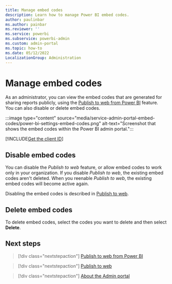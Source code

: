 ```yaml
---
title: Manage embed codes
description: Learn how to manage Power BI embed codes.
author: paulinbar
ms.author: painbar
ms.reviewer: ''
ms.service: powerbi
ms.subservice: powerbi-admin
ms.custom: admin-portal
ms.topic: how-to
ms.date: 05/12/2022
LocalizationGroup: Administration
---
```


# Manage embed codes

As an administrator, you can view the embed codes that are generated for sharing reports publicly, using the [Publish to web from Power BI](../collaborate-share/service-publish-to-web.md) feature. You can also disable or delete embed codes.

:::image type="content" source="media/service-admin-portal-embed-codes/power-bi-settings-embed-codes.png" alt-text="Screenshot that shows the embed codes within the Power BI admin portal.":::

[!INCLUDE[Get the client ID](../includes/admin-portal-settings.md)]

## Disable embed codes

You can disable the *Publish to web* feature, or allow embed codes to work only in your organization. If you disable *Publish to web*, the existing embed codes aren't deleted. When you reenable *Publish to web*, the existing embed codes will become active again.

Disabling the embed codes is described in [Publish to web](service-admin-portal-export-sharing.md#publish-to-web).

## Delete embed codes

To delete embed codes, select the codes you want to delete and then select **Delete**.

## Next steps

>[!div class="nextstepaction"]
>[Publish to web from Power BI](../collaborate-share/service-publish-to-web.md)

>[!div class="nextstepaction"]
>[Publish to web](service-admin-portal-export-sharing.md#publish-to-web)

>[!div class="nextstepaction"]
>[About the Admin portal](service-admin-portal.md)
